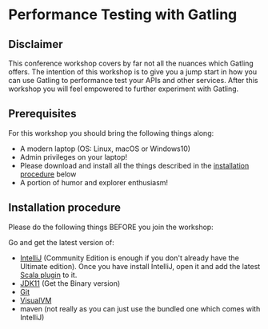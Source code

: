 # Performance Testing with Gatling

## Disclaimer

This conference workshop covers by far not all the nuances which Gatling offers. The intention of this workshop is to give you a jump start in how you can use Gatling to performance test your APIs and other services. After this workshop you will feel empowered to further experiment with Gatling.

## Prerequisites

For this workshop you should bring the following things along:

- A modern laptop (OS: Linux, macOS or Windows10)
- Admin privileges on your laptop!
- Please download and install all the things described in the [installation procedure](#installation-procedure) below
- A portion of humor and explorer enthusiasm!

## Installation procedure

Please do the following things BEFORE you join the workshop:

Go and get the latest version of:

- [IntelliJ](https://www.jetbrains.com/idea/download/) (Community Edition is enough if you don't already have the Ultimate edition). Once you have install IntelliJ, open it and add the latest [Scala plugin](https://www.jetbrains.com/help/idea/managing-plugins.html) to it.
- [JDK11](https://adoptopenjdk.net/archive.html?variant=openjdk11&jvmVariant=hotspot) (Get the Binary version)
- [Git](https://git-scm.com/)
- [VisualVM](https://visualvm.github.io/download.html)
- maven (not really as you can just use the bundled one which comes with IntelliJ)
